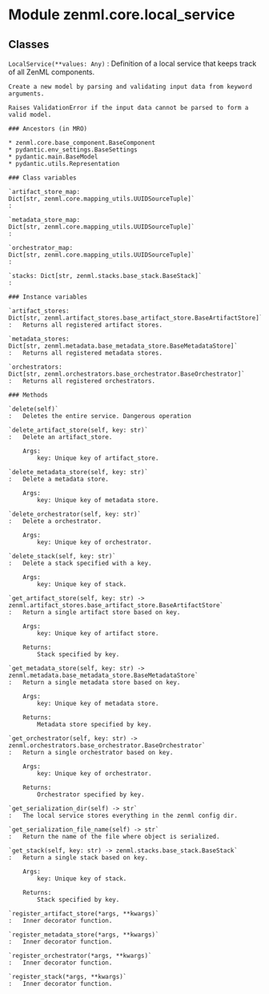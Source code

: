 Module zenml.core.local_service
===============================

Classes
-------

`LocalService(**values: Any)`
:   Definition of a local service that keeps track of all ZenML
    components.
    
    Create a new model by parsing and validating input data from keyword arguments.
    
    Raises ValidationError if the input data cannot be parsed to form a valid model.

    ### Ancestors (in MRO)

    * zenml.core.base_component.BaseComponent
    * pydantic.env_settings.BaseSettings
    * pydantic.main.BaseModel
    * pydantic.utils.Representation

    ### Class variables

    `artifact_store_map: Dict[str, zenml.core.mapping_utils.UUIDSourceTuple]`
    :

    `metadata_store_map: Dict[str, zenml.core.mapping_utils.UUIDSourceTuple]`
    :

    `orchestrator_map: Dict[str, zenml.core.mapping_utils.UUIDSourceTuple]`
    :

    `stacks: Dict[str, zenml.stacks.base_stack.BaseStack]`
    :

    ### Instance variables

    `artifact_stores: Dict[str, zenml.artifact_stores.base_artifact_store.BaseArtifactStore]`
    :   Returns all registered artifact stores.

    `metadata_stores: Dict[str, zenml.metadata.base_metadata_store.BaseMetadataStore]`
    :   Returns all registered metadata stores.

    `orchestrators: Dict[str, zenml.orchestrators.base_orchestrator.BaseOrchestrator]`
    :   Returns all registered orchestrators.

    ### Methods

    `delete(self)`
    :   Deletes the entire service. Dangerous operation

    `delete_artifact_store(self, key: str)`
    :   Delete an artifact_store.
        
        Args:
            key: Unique key of artifact_store.

    `delete_metadata_store(self, key: str)`
    :   Delete a metadata store.
        
        Args:
            key: Unique key of metadata store.

    `delete_orchestrator(self, key: str)`
    :   Delete a orchestrator.
        
        Args:
            key: Unique key of orchestrator.

    `delete_stack(self, key: str)`
    :   Delete a stack specified with a key.
        
        Args:
            key: Unique key of stack.

    `get_artifact_store(self, key: str) ‑> zenml.artifact_stores.base_artifact_store.BaseArtifactStore`
    :   Return a single artifact store based on key.
        
        Args:
            key: Unique key of artifact store.
        
        Returns:
            Stack specified by key.

    `get_metadata_store(self, key: str) ‑> zenml.metadata.base_metadata_store.BaseMetadataStore`
    :   Return a single metadata store based on key.
        
        Args:
            key: Unique key of metadata store.
        
        Returns:
            Metadata store specified by key.

    `get_orchestrator(self, key: str) ‑> zenml.orchestrators.base_orchestrator.BaseOrchestrator`
    :   Return a single orchestrator based on key.
        
        Args:
            key: Unique key of orchestrator.
        
        Returns:
            Orchestrator specified by key.

    `get_serialization_dir(self) ‑> str`
    :   The local service stores everything in the zenml config dir.

    `get_serialization_file_name(self) ‑> str`
    :   Return the name of the file where object is serialized.

    `get_stack(self, key: str) ‑> zenml.stacks.base_stack.BaseStack`
    :   Return a single stack based on key.
        
        Args:
            key: Unique key of stack.
        
        Returns:
            Stack specified by key.

    `register_artifact_store(*args, **kwargs)`
    :   Inner decorator function.

    `register_metadata_store(*args, **kwargs)`
    :   Inner decorator function.

    `register_orchestrator(*args, **kwargs)`
    :   Inner decorator function.

    `register_stack(*args, **kwargs)`
    :   Inner decorator function.